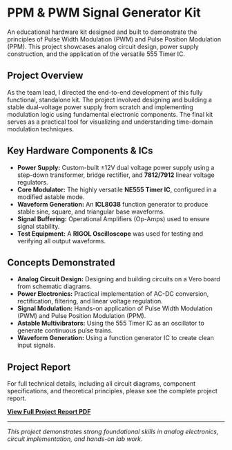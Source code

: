 # PPM & PWM Signal Generator Kit

An educational hardware kit designed and built to demonstrate the principles of Pulse Width Modulation (PWM) and Pulse Position Modulation (PPM). This project showcases analog circuit design, power supply construction, and the application of the versatile 555 Timer IC.


## Project Overview
As the team lead, I directed the end-to-end development of this fully functional, standalone kit. The project involved designing and building a stable dual-voltage power supply from scratch and implementing modulation logic using fundamental electronic components. The final kit serves as a practical tool for visualizing and understanding time-domain modulation techniques.

## Key Hardware Components & ICs
- **Power Supply:** Custom-built ±12V dual voltage power supply using a step-down transformer, bridge rectifier, and **7812/7912** linear voltage regulators.
- **Core Modulator:** The highly versatile **NE555 Timer IC**, configured in a modified astable mode.
- **Waveform Generation:** An **ICL8038** function generator to produce stable sine, square, and triangular base waveforms.
- **Signal Buffering:** Operational Amplifiers (Op-Amps) used to ensure signal stability.
- **Test Equipment:** A **RIGOL Oscilloscope** was used for testing and verifying all output waveforms.

## Concepts Demonstrated
- **Analog Circuit Design:** Designing and building circuits on a Vero board from schematic diagrams.
- **Power Electronics:** Practical implementation of AC-DC conversion, rectification, filtering, and linear voltage regulation.
- **Signal Modulation:** Hands-on application of Pulse Width Modulation (PWM) and Pulse Position Modulation (PPM).
- **Astable Multivibrators:** Using the 555 Timer IC as an oscillator to generate continuous pulse trains.
- **Waveform Generation:** Using a function generator IC to create clean input signals.

## Project Report
For full technical details, including all circuit diagrams, component specifications, and theoretical principles, please see the complete project report.

[**View Full Project Report PDF**](./PPM%20PWM.pdf)

---
*This project demonstrates strong foundational skills in analog electronics, circuit implementation, and hands-on lab work.*
